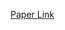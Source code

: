 


































[Paper Link](https://www.mdpi.com/2079-9292/13/1/229#:~:text=spectrogram%20images%20and%20used%20as,precise%20FAP%20detection%20capabilities%20in)